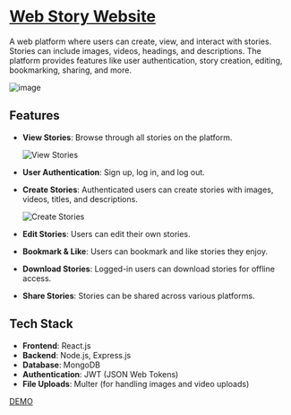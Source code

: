 # [Web Story Website](https://stories-orpin.vercel.app/)

A web platform where users can create, view, and interact with stories. Stories can include images, videos, headings, and descriptions. The platform provides features like user authentication, story creation, editing, bookmarking, sharing, and more.

  ![image](https://github.com/user-attachments/assets/9045a1c3-bd1d-46f2-9492-46df37f055e0)

## Features

- **View Stories**: Browse through all stories on the platform.
  
  ![View Stories](https://github.com/user-attachments/assets/21592a48-589b-4a0c-b012-21b47fc9e23f)

- **User Authentication**: Sign up, log in, and log out.

- **Create Stories**: Authenticated users can create stories with images, videos, titles, and descriptions.
  
  ![Create Stories](https://github.com/user-attachments/assets/1330dbc7-6442-455e-a138-91e8cedc3ec6)

- **Edit Stories**: Users can edit their own stories.

- **Bookmark & Like**: Users can bookmark and like stories they enjoy.

- **Download Stories**: Logged-in users can download stories for offline access.

- **Share Stories**: Stories can be shared across various platforms.

## Tech Stack

- **Frontend**: React.js
- **Backend**: Node.js, Express.js
- **Database**: MongoDB
- **Authentication**: JWT (JSON Web Tokens)
- **File Uploads**: Multer (for handling images and video uploads)

[DEMO](https://stories-orpin.vercel.app/)
